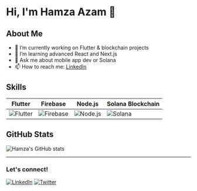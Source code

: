 # Hi, I'm Hamza Azam 👋

## About Me
- 🔭 I’m currently working on Flutter & blockchain projects
- 🌱 I’m learning advanced React and Next.js
- 💬 Ask me about mobile app dev or Solana
- 📫 How to reach me: [LinkedIn](https://linkedin.com/in/hamzaazam)

## Skills
| Flutter | Firebase | Node.js | Solana Blockchain |
|---------|----------|---------|-------------------|
| ![Flutter](https://img.shields.io/badge/-Flutter-02569B?style=flat-square&logo=flutter) | ![Firebase](https://img.shields.io/badge/-Firebase-FFCA28?style=flat-square&logo=firebase) | ![Node.js](https://img.shields.io/badge/-Node.js-339933?style=flat-square&logo=node.js) | ![Solana](https://img.shields.io/badge/-Solana-00FFA3?style=flat-square&logo=solana) |

## GitHub Stats
![Hamza's GitHub stats](https://github-readme-stats.vercel.app/api?username=hamzaazam&show_icons=true&theme=radical)

---

### Let's connect!

[![LinkedIn](https://img.shields.io/badge/LinkedIn-0077B5?style=flat-square&logo=linkedin&logoColor=white)](https://linkedin.com/in/hamzaazam) 
[![Twitter](https://img.shields.io/badge/Twitter-1DA1F2?style=flat-square&logo=twitter&logoColor=white)](https://twitter.com/hamzaazam)
